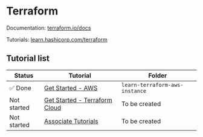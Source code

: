 # Terraform
Documentation: [terraform.io/docs](https://terraform.io/docs/)

Tutorials: [learn.hashicorp.com/terraform](https://learn.hashicorp.com/terraform)

## Tutorial list

| Status | Tutorial | Folder |
|--------|----------|--------|
| :white_check_mark: Done | [Get Started - AWS](https://learn.hashicorp.com/collections/terraform/aws-get-started) | `learn-terraform-aws-instance` |
| Not started | [Get Started - Terraform Cloud](https://learn.hashicorp.com/collections/terraform/cloud-get-started) | To be created |
| Not started | [Associate Tutorials](https://learn.hashicorp.com/collections/terraform/certification-associate-tutorials) | To be created |
